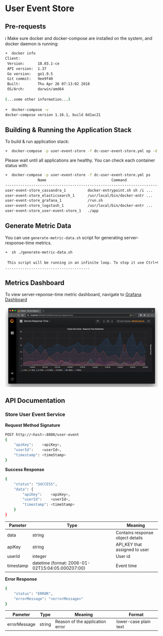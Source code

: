# User Event Store

## Pre-requests

ℹ️  Make sure docker and docker-compose are installed on the system, and docker daemon is running:

```bash
➜  docker info
Client:
 Version:      18.03.1-ce
 API version:  1.37
 Go version:   go1.9.5
 Git commit:   9ee9f40
 Built:        Thu Apr 26 07:13:02 2018
 OS/Arch:      darwin/amd64

(...some other information...)

➜  docker-compose -v
docker-compose version 1.16.1, build 6d1ac21
```


## Building & Running the Application Stack

To build & run application stack:

```bash
➜  docker-compose -p user-event-store -f dc-user-event-store.yml up -d --build 
```

Please wait until all applications are healthy. You can check each container status with:

```bash
➜  docker-compose -p user-event-store -f dc-user-event-store.yml ps
               Name                              Command                  State       
--------------------------------------------------------------------------------------
user-event-store_cassandra_1          docker-entrypoint.sh sh /i ...   Up (healthy)   
user-event-store_elasticsearch_1      /usr/local/bin/docker-entr ...   Up (healthy)   
user-event-store_grafana_1            /run.sh                          Up (healthy)   
user-event-store_logstash_1           /usr/local/bin/docker-entr ...   Up (healthy)   
user-event-store_user-event-store_1   ./app                            Up (healthy)   
```

## Generate Metric Data

You can use `generate-metric-data.sh` script for generating server-response-time metrics. 

```bash
➜  sh ./generate-metric-data.sh 

 This script will be running in an infinite loop. To stop it use Ctrl+C
.......................................
```

## Metrics Dashboard

To view server-reponse-time metric dashboard, navigate to [Grafana Dashboard](http://localhost:3000/d/PJmDo0Kmz/service-response-time)

![Dashboard](./images/metrics-screenshot.png)

## API Documentation

### Store User Event Service

**Request Method Signature**

```bash
POST http://<host>:8080/user-event
{
	"apiKey":    <apiKey>,
	"userId":    <userId>,
	"timestamp": <timeStamp>
}
```

**Success Response**

```bash
{
    "status": "SUCCESS",
    "data": {
		"apiKey":    <apiKey>,
		"userId":    <userId>,
		"timestamp": <timeStamp>
    }
}
```

|Pameter|Type|Meaning|
|---|---|---|
| data |string| Contains response object details |
| apiKey |string|API_KEY that assigned to user |
| userId |integer|User id |
| timestamp |datetime (format: 2006-01-02T15:04:05.000Z07:00)| Event time |


**Error Response**

```bash
{
    "status": "ERROR",
    "errorMessage": "<errorMessage>"
}
```

|Pameter|Type|Meaning| Format|
|---|---|---|---|
| errorMessage |string|Reason of the application  error|lower-case plain text|





